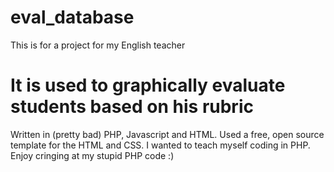 # eval_database
This is for a project for my English teacher

# It is used to graphically evaluate students based on his rubric
Written in (pretty bad) PHP, Javascript and HTML. Used a free, open source template for the HTML and CSS. 
I wanted to teach myself coding in PHP. Enjoy cringing at my stupid PHP code :) 
